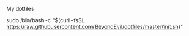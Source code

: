 My dotfiles

sudo /bin/bash -c "$(curl -fsSL https://raw.githubusercontent.com/BeyondEvil/dotfiles/master/init.sh)"
